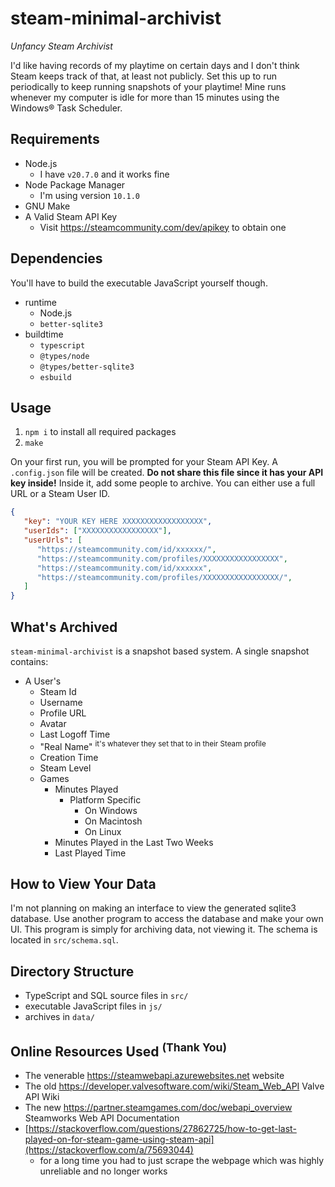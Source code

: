 # steam-minimal-archivist

*Unfancy Steam Archivist*

I'd like having records of my playtime on certain days and I don't think Steam keeps track of that, at least not publicly. Set this up to run periodically to keep running snapshots of your playtime! Mine runs whenever my computer is idle for more than 15 minutes using the Windows® Task Scheduler.

## Requirements

- Node.js
   - I have `v20.7.0` and it works fine
- Node Package Manager
   - I'm using version `10.1.0`
- GNU Make
- A Valid Steam API Key
   - Visit https://steamcommunity.com/dev/apikey to obtain one

## Dependencies

You'll have to build the executable JavaScript yourself though.

- runtime
   - Node.js
   - `better-sqlite3`
- buildtime
   - `typescript`
   - `@types/node`
   - `@types/better-sqlite3`
   - `esbuild`

## Usage

1. `npm i` to install all required packages
2. `make`

On your first run, you will be prompted for your Steam API Key.
A `.config.json` file will be created.
**Do not share this file since it has your API key inside!**
Inside it, add some people to archive. You can either use a full URL or a Steam User ID.

```json
{
   "key": "YOUR KEY HERE XXXXXXXXXXXXXXXXXX",
   "userIds": ["XXXXXXXXXXXXXXXXX"],
   "userUrls": [
      "https://steamcommunity.com/id/xxxxxx/",
      "https://steamcommunity.com/profiles/XXXXXXXXXXXXXXXXX",
      "https://steamcommunity.com/id/xxxxxx",
      "https://steamcommunity.com/profiles/XXXXXXXXXXXXXXXXX/",
   ]
}
```

## What's Archived

`steam-minimal-archivist` is a snapshot based system. A single snapshot contains:

- A User's
   - Steam Id
   - Username
   - Profile URL
   - Avatar
   - Last Logoff Time
   - "Real Name" <sup>it's whatever they set that to in their Steam profile</sup>
   - Creation Time
   - Steam Level
   - Games
      - Minutes Played
         - Platform Specific
            - On Windows
            - On Macintosh
            - On Linux
      - Minutes Played in the Last Two Weeks
      - Last Played Time

## How to View Your Data

I'm not planning on making an interface to view the generated sqlite3 database. Use another program to access the database and make your own UI. This program is simply for archiving data, not viewing it. The schema is located in `src/schema.sql`.

## Directory Structure

- TypeScript and SQL source files in `src/`
- executable JavaScript files in `js/`
- archives in `data/`

<h2>Online Resources Used <sup>(Thank You)</sup></h2>

- The venerable https://steamwebapi.azurewebsites.net website
- The old https://developer.valvesoftware.com/wiki/Steam_Web_API Valve API Wiki
- The new https://partner.steamgames.com/doc/webapi_overview Steamworks Web API Documentation
- [https://stackoverflow.com/questions/27862725/how-to-get-last-played-on-for-steam-game-using-steam-api](https://stackoverflow.com/a/75693044)
   - for a long time you had to just scrape the webpage which was highly unreliable and no longer works
